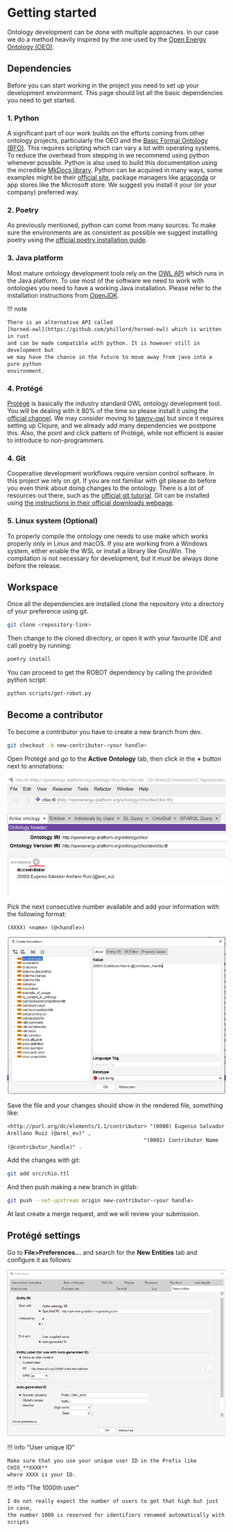 # Getting started

Ontology development can be done with multiple approaches. In our case we do a
method heavily inspired by the one used by the [Open Energy Ontology
(OEO)](https://github.com/OpenEnergyPlatform/ontology/wiki/).

## Dependencies

Before you can start working in the project you need to set up your development
environment. This page should list all the basic dependencies you need to get
started.

### 1. Python

A significant part of our work builds on the efforts coming from other ontology
projects, particularly the OEO and the [Basic Formal Ontology
(BFO)](https://github.com/BFO-ontology). This requires scripting which can vary
a lot with operating systems. To reduce the overhead from stepping in we
recommend using python whenever possible. Python is also used to build this
documentation using the incredible [MkDocs library](https://www.mkdocs.org/).
Python can be acquired in many ways, some examples might be their [official
site](https://www.python.org/), package managers like
[anaconda](https://www.anaconda.com/download) or app stores like the Microsoft
store. We suggest you install it your (or your company) preferred way.

### 2. Poetry

As previously mentioned, python can come from many sources. To make sure the
environments are as consistent as possible we suggest installing poetry using
the [official poetry installation
guide](https://python-poetry.org/docs/#installation).

### 3. Java platform

Most mature ontology development tools rely on the
[OWL API](https://github.com/owlcs/owlapi) which runs in the Java platform. To use most
of the software we need to work with ontologies you need to have a working Java
installation. Please refer to the installation instructions from
[OpenJDK](https://openjdk.org/).

!!! note

    There is an alternative API called
    [horned-owl](https://github.com/phillord/horned-owl) which is written in rust
    and can be made compatible with python. It is however still in development but
    we may have the chance in the future to move away from java into a pure python
    environment.

### 4. Protégé

[Protégé](https://protege.stanford.edu/) is basically the industry standard OWL
ontology development tool. You will be dealing with it 80% of the time so
please install it using the [official
channel](https://protege.stanford.edu/software.php#desktop-protege). We may
consider moving to [tawny-owl](https://github.com/phillord/tawny-owl) but since
it requires setting up Clojure, and we already add many dependencies we
postpone this. Also, the point and click pattern of Protégé, while not
efficient is easier to introduce to non-programmers.

### 4. Git

Cooperative development workflows require version control software. In this
project we rely on git. If you are not familiar with git please do before you even
think about doing changes to the ontology. There is a lot of resources out
there, such as the [official git
tutorial](https://git-scm.com/docs/gittutorial). Git can be installed using
[the instructions in their official downloads
webpage](https://git-scm.com/downloads).


### 5. Linux system (Optional)

To properly compile the ontology one needs to use make which works properly
only in Linux and macOS. If you are working from a Windows system, either
enable the WSL or install a library like GnuWin. The compilation is not
necessary for development, but it must be always done before the release.

## Workspace

Once all the dependencies are installed clone the repository into a directory
of your preference using git.

```bash
git clone <repository-link>
```
Then change to the cloned directory, or open it with your favourite IDE and call
poetry by running:

```bash
poetry install
```

You can proceed to get the ROBOT dependency by calling the provided python script:

```bash
python scripts/get-robot.py
```
## Become a contributor

To become a contributor you have to create a new branch from dev.

```bash
git checkout -b new-contributor-<your handle>
```

Open Protégé and go to the **Active Ontology** tab, then click in the **+**
button next to annotations:

![new user](images/add_new_user.png)

Pick the next consecutive number available and add your information with the
following format:

```
(XXXX) <name> (@<handle>)
```

![new user](images/contributor_name_and_handle.png)

Save the file and your changes should show in the rendered file, something like:

```
<http://purl.org/dc/elements/1.1/contributor> "(0000) Eugenio Salvador Arellano Ruiz (@arel_eu)" ,
                                            "(0001) Contributor Name (@contributor_handle)" .
```

Add the changes with git:

```bash
git add src/chio.ttl
```

And then push making a new branch in gitlab:

```bash
git push --set-upstream origin new-contributor-<your handle>
```

At last create a merge request, and we will review your submission.

## Protégé settings

Go to **File>Preferences...** and search for the **New Entities** tab and
configure it as follows:

![protege settings](images/setting_up_protege.png)

!!! info "User unique ID"

    Make sure that you use your unique user ID in the Prefix like CHIO_**XXXX**
    where XXXX is your ID.

!!! info "The 1000th user"

    I do not really expect the number of users to get that high but just in case,
    the number 1000 is reserved for identifiers renamed automatically with scripts
